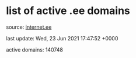# list of active .ee domains

source: [internet.ee](https://internet.ee/domains/ee-zone-file)

last update: Wed, 23 Jun 2021 17:47:52 +0000

active domains: 140748
